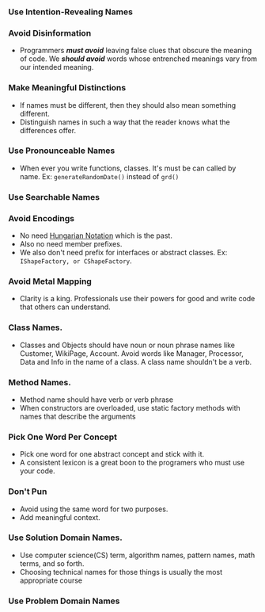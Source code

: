 ### Use Intention-Revealing Names
### Avoid Disinformation
- Programmers _**must avoid**_ leaving false clues that obscure the meaning of code. We _**should avoid**_ words whose entrenched meanings vary from our intended meaning.
### Make Meaningful Distinctions
- If names must be different, then they should also mean something different.
- Distinguish names in such a way that the reader knows what the differences offer.
### Use Pronounceable Names
- When ever you write functions, classes. It's must be can called by name. Ex: ```generateRandomDate()``` instead of ```grd()```
### Use Searchable Names
### Avoid Encodings
- No need [Hungarian Notation](https://en.wikipedia.org/wiki/Hungarian_notation) which is the past.
- Also no need member prefixes.
- We also don't need prefix for interfaces or abstract classes. Ex: ```IShapeFactory, or CShapeFactory```. 
### Avoid Metal Mapping
- Clarity is a king. Professionals use their powers for good and write code that others can understand.
### Class Names.
- Classes and Objects should have noun or noun phrase names like Customer, WikiPage, Account. Avoid words like Manager, Processor, Data and Info in the name of a class. A class name shouldn't be a verb.
### Method Names.
- Method name should have verb or verb phrase
- When constructors are overloaded, use static factory methods with names that describe the arguments
### Pick One Word Per Concept
- Pick one word for one abstract concept and stick with it.
- A consistent lexicon is a great boon to the programers who must use your code.
### Don't Pun
- Avoid using the same word for two purposes.
- Add meaningful context.
### Use Solution Domain Names.
- Use computer science(CS) term, algorithm names, pattern names, math terms, and so forth.
- Choosing technical names for those things is usually the most appropriate course
### Use Problem Domain Names

<!--stackedit_data:
eyJoaXN0b3J5IjpbLTIxNjA5MDk3MSwtNDE5NjY5NTg4XX0=
-->